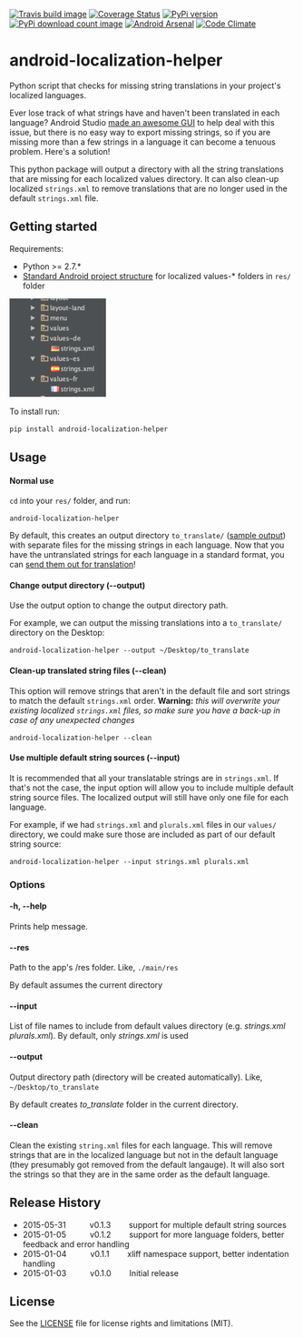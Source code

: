 [travis-url]: http://travis-ci.org/#!/jordanjoz1/android-localization-helper
[travis-build-image]: https://secure.travis-ci.org/jordanjoz1/android-localization-helper.svg

[coveralls-url]: https://coveralls.io/r/jordanjoz1/android-localization-helper
[coveralls-image]: https://coveralls.io/repos/jordanjoz1/android-localization-helper/badge.svg

[pypi-url]: https://badge.fury.io/py/android-localization-helper
[pypi-image]: https://badge.fury.io/py/android-localization-helper.svg

[arsenal-url]: https://android-arsenal.com/details/1/1367
[arsenal-image]: https://img.shields.io/badge/Android%20Arsenal-android--localization--helper-brightgreen.svg?style=flat

[downloads-url]: https://pypi.python.org/pypi/android-localization-helper/
[downloads-image]: https://img.shields.io/pypi/dm/android-localization-helper.svg

[codeclimate-url]: https://codeclimate.com/github/jordanjoz1/android-localization-helper
[codeclimate-image]: https://codeclimate.com/github/jordanjoz1/android-localization-helper/badges/gpa.svg

[![Travis build image][travis-build-image]][travis-url]
[![Coverage Status][coveralls-image]][coveralls-url]
[![PyPi version][pypi-image]][pypi-url]
[![PyPi download count image][downloads-image]][downloads-url]
[![Android Arsenal][arsenal-image]][arsenal-url]
[![Code Climate][codeclimate-image]][codeclimate-url]


android-localization-helper
===========================

Python script that checks for missing string translations in your project's localized languages.

Ever lose track of what strings have and haven't been translated in each language? Android Studio [made an awesome GUI](http://tools.android.com/recent/androidstudio087released) to help deal with this issue, but there is no easy way to export missing strings, so if you are missing more than a few strings in a language it can become a tenuous problem. Here's a solution!

This python package will output a directory with all the string translations that are missing for each localized values directory. It can also clean-up localized `strings.xml` to remove translations that are no longer used in the default `strings.xml` file.


## Getting started
Requirements:

* Python >= 2.7.*
* [Standard Android project structure](https://developer.android.com/tools/projects/index.html) for localized values-* folders in `res/` folder

![Project structure](art/project_structure.png)

To install run:
```bash
pip install android-localization-helper
```

## Usage

#### Normal use

`cd` into your `res/` folder, and run:

```
android-localization-helper
```

By default, this creates an output directory `to_translate/` ([sample output](./sample_output)) with separate files for the missing strings in each language. Now that you have the untranslated strings for each language in a standard format, you can [send them out for translation](https://developer.android.com/distribute/tools/localization-checklist.html#gp-trans)!

#### Change output directory (--output)
Use the output option to change the output directory path. 

For example, we can output the missing translations into a `to_translate/` directory on the Desktop:

```
android-localization-helper --output ~/Desktop/to_translate
```
  
#### Clean-up translated string files (--clean)
  
This option will remove strings that aren't in the default file and sort strings to match the default `strings.xml` order. **Warning:** *this will overwrite your existing localized `strings.xml` files, so make sure you have a back-up in case of any unexpected changes*
```
android-localization-helper --clean
```

#### Use multiple default string sources (--input)
  
It is recommended that all your translatable strings are in `strings.xml`. If that's not the case, the input option will allow you to include multiple default string source files. The localized output will still have only one file for each language. 

For example, if we had `strings.xml` and `plurals.xml` files in our `values/` directory, we could make sure those are included as part of our default string source:

```
android-localization-helper --input strings.xml plurals.xml
```

### Options

#### -h, --help
Prints help message.

#### --res
Path to the app's /res folder. Like, `./main/res`

By default assumes the current directory

#### --input
List of file names to include from default values directory (e.g. *strings.xml* *plurals.xml*). By default, only *strings.xml* is used

#### --output
Output directory path (directory will be created automatically). Like, `~/Desktop/to_translate`

By default creates *to_translate* folder in the current directory.

#### --clean
Clean the existing `string.xml` files for each language.  This will remove strings that are in the localized language but not in the default language (they presumably got removed from the default langauge).  It will also sort the strings so that they are in the same order as the default language.


## Release History
* 2015-05-31   v0.1.3   support for multiple default string sources
* 2015-01-05   v0.1.2   support for more language folders, better feedback and error handling
* 2015-01-04   v0.1.1   xliff namespace support, better indentation handling
* 2015-01-03   v0.1.0   Initial release

## License

See the [LICENSE](LICENSE) file for license rights and limitations (MIT).
